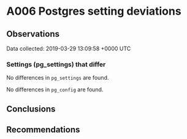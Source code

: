 # A006 Postgres setting deviations #

## Observations ##
Data collected: 2019-03-29 13:09:58 +0000 UTC  

### Settings (pg_settings) that differ ###

No differences in `pg_settings` are found.


No differences in `pg_config` are found.



## Conclusions ##


## Recommendations ##

